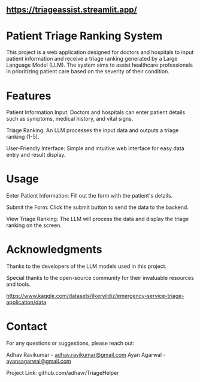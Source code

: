 ## https://triageassist.streamlit.app/

# Patient Triage Ranking System
This project is a web application designed for doctors and hospitals to input patient information and receive a triage ranking generated by a Large Language Model (LLM). The system aims to assist healthcare professionals in prioritizing patient care based on the severity of their condition.

# Features
Patient Information Input: Doctors and hospitals can enter patient details such as symptoms, medical history, and vital signs.

Triage Ranking: An LLM processes the input data and outputs a triage ranking (1-5).

User-Friendly Interface: Simple and intuitive web interface for easy data entry and result display.


# Usage
Enter Patient Information: Fill out the form with the patient's details.

Submit the Form: Click the submit button to send the data to the backend.

View Triage Ranking: The LLM will process the data and display the triage ranking on the screen.

# Acknowledgments
Thanks to the developers of the LLM models used in this project.

Special thanks to the open-source community for their invaluable resources and tools.

https://www.kaggle.com/datasets/ilkeryildiz/emergency-service-triage-application/data

# Contact
For any questions or suggestions, please reach out:

Adhav Ravikumar - adhav.ravikumar@gmail.com
Ayan Agarwal - ayansagarwal@gmail.com

Project Link: github.com/adhavr/TriageHelper
